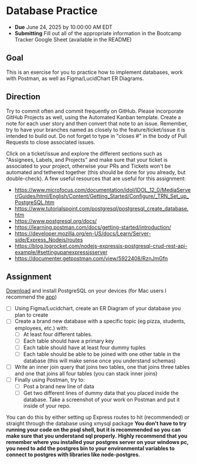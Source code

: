 # Database Practice

- **Due** June 24, 2025 by 10:00:00 AM EDT
- **Submitting** Fill out all of the appropriate information in the Bootcamp Tracker Google Sheet (available in the README)

## Goal

This is an exercise for you to practice how to implement databases, work with Postman, as well as Figma/LucidChart ER Diagrams.

## Direction

Try to commit often and commit frequently on GitHub. Please incorporate GitHub Projects as well, using the Automated Kanban template. Create a note for each user story and then convert that note to an issue. Remember, try to have your branches named as closely to the feature/ticket/issue it is intended to build out. Do not forget to type in "closes #" in the body of Pull Requests to close associated issues.

Click on a ticket/issue and explore the different sections such as "Assignees, Labels, and Projects" and make sure that your ticket is associated to your project, otherwise your PRs and Tickets won't be automated and tethered together (this should be done for you already, but double-check).
A few useful resources that are useful for this assignment:

- https://www.microfocus.com/documentation/idol/IDOL_12_0/MediaServer/Guides/html/English/Content/Getting_Started/Configure/_TRN_Set_up_PostgreSQL.htm
- https://www.tutorialspoint.com/postgresql/postgresql_create_database.htm
- https://www.postgresql.org/docs/
- https://learning.postman.com/docs/getting-started/introduction/
- https://developer.mozilla.org/en-US/docs/Learn/Server-side/Express_Nodejs/routes
- https://blog.logrocket.com/nodejs-expressjs-postgresql-crud-rest-api-example/#settingupanexpressjsserver
- https://documenter.getpostman.com/view/5922408/RznJmGfn

## Assignment

[Download](https://www.postgresql.org/download/) and install PostgreSQL on your devices (for Mac users I recommend the [app](https://postgresapp.com/))

- [ ] Using Figma/Lucidchart, create an ER Diagram of your database you plan to create
- [ ] Create a brand new database with a specific topic (eg pizza, students, employees, etc.) with:
  - [ ] At least four different tables.
  - [ ] Each table should have a primary key
  - [ ] Each table should have at least four dummy tuples
  - [ ] Each table should be able to be joined with one other table in the database (this will make sense once you understand schemas)
- [ ] Write an inner join query that joins two tables, one that joins three tables and one that joins all four tables (you can stack inner joins)
- [ ] Finally using Postman, try to:
  - [ ] Post a brand new line of data
  - [ ] Get two different lines of dummy data that you placed inside the database. Take a screenshot of your work on Postman and put it inside of your repo.

You can do this by either setting up Express routes to hit (recommended) or straight through the database using xmysql package
**You don't have to try running your code on the psql shell, but it is recommended so you can make sure that you understand sql properly.**
**Highly recommend that you remember where you installed your postgres server on your windows pc, you need to add the postgres bin to your environmental variables to connect to postgres with libraries like node-postgres.**
